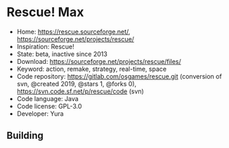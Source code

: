 # Rescue! Max

- Home: https://rescue.sourceforge.net/, https://sourceforge.net/projects/rescue/
- Inspiration: Rescue!
- State: beta, inactive since 2013
- Download: https://sourceforge.net/projects/rescue/files/
- Keyword: action, remake, strategy, real-time, space
- Code repository: https://gitlab.com/osgames/rescue.git (conversion of svn, @created 2019, @stars 1, @forks 0), https://svn.code.sf.net/p/rescue/code (svn)
- Code language: Java
- Code license: GPL-3.0
- Developer: Yura

## Building
